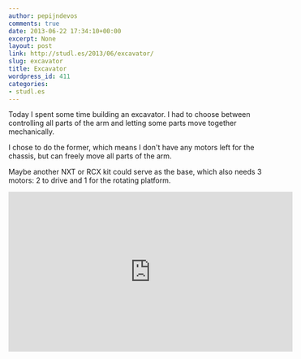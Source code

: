 ```yaml
---
author: pepijndevos
comments: true
date: 2013-06-22 17:34:10+00:00
excerpt: None
layout: post
link: http://studl.es/2013/06/excavator/
slug: excavator
title: Excavator
wordpress_id: 411
categories:
- studl.es
---
```


Today I spent some time building an excavator. I had to choose between controlling all parts of the arm and letting some parts move together mechanically.

I chose to do the former, which means I don't have any motors left for the chassis, but can freely move all parts of the arm.

Maybe another NXT or RCX kit could serve as the base, which also needs 3 motors: 2 to drive and 1 for the rotating platform.

<iframe src="http://www.youtube.com/embed/zKo9o97LpqA?rel=0" frameborder="0" width="560" height="315"></iframe>